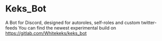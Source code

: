 # Keks_Bot

A Bot for Discord, designed for autoroles, self-roles and custom twitter-feeds
You can find the newest experimental build on https://gitlab.com/Whitekeks/keks_bot
